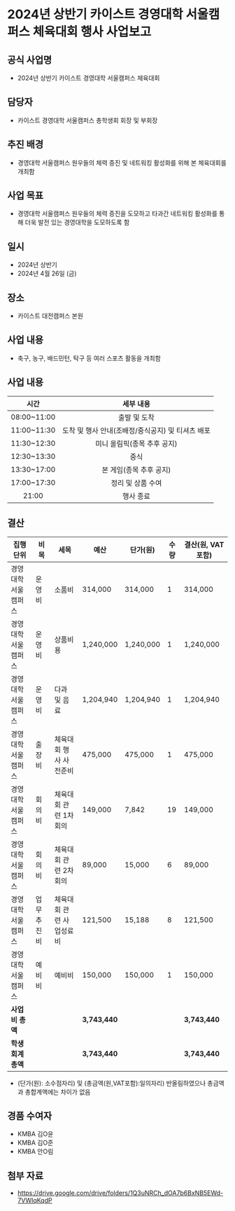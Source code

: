 2024년 상반기 카이스트 경영대학 서울캠퍼스 체육대회 행사 사업보고
===

## 공식 사업명
- 2024년 상반기 카이스트 경영대학 서울캠퍼스 체육대회

## 담당자
- 카이스트 경영대학 서울캠퍼스 총학생회 회장 및 부회장

## 추진 배경
- 경영대학 서울캠퍼스 원우들의 체력 증진 및 네트워킹 활성화를 위해 본 체육대회를 개최함

## 사업 목표
- 경영대학 서울캠퍼스 원우들의 체력 증진을 도모하고 타과간 네트워킹 활성화를 통해 더욱 발전 있는 경영대학을 도모하도록 함

## 일시
- 2024년 상반기
- 2024년 4월 26일 (금)

## 장소
- 카이스트 대전캠퍼스 본원
 
## 사업 내용
- 축구, 농구, 배드민턴, 탁구 등 여러 스포츠 활동을 개최함

## 사업 내용
| 시간 |  세부 내용  |
|:---:|:---:|
|08:00~11:00 | 출발 및 도착|
|11:00~11:30 | 도착 및 행사 안내(조배정/중식공지) 및 티셔츠 배포|
|11:30~12:30 | 미니 올림픽(종목 추후 공지)|
|12:30~13:30 | 중식 |
|13:30~17:00 | 본 게임(종목 추후 공지)|
|17:00~17:30 | 정리 및 상품 수여 |
|21:00 | 행사 종료|


## 결산
| 집행단위 | 비목 | 세목 | 예산 | 단가(원) | 수량 | 결산(원, VAT 포함) |
|--------------------|--------|--------|------------------------|----------| ---- | ----------- |
| 경영대학 서울캠퍼스 | 운영비 | 소품비 | 314,000 | 314,000 | 1 | 314,000 | 
| 경영대학 서울캠퍼스 | 운영비 | 상품비용 | 1,240,000 | 1,240,000 | 1 | 1,240,000 |
| 경영대학 서울캠퍼스 | 운영비 | 다과 및 음료 | 1,204,940 | 1,204,940 | 1 | 1,204,940 |
| 경영대학 서울캠퍼스 | 출장비 | 체육대회 행사 사전준비 | 475,000 | 475,000 | 1 | 475,000 |
| 경영대학 서울캠퍼스 | 회의비 | 체육대회 관련 1차 회의 | 149,000 | 7,842 | 19 | 149,000 |
| 경영대학 서울캠퍼스 | 회의비 | 체육대회 관련 2차 회의 | 89,000 | 15,000 | 6 | 89,000 |
| 경영대학 서울캠퍼스 | 업무추진비 | 체육대회 관련 사업성료비 | 121,500 |15,188 | 8 | 121,500 |
| 경영대학 서울캠퍼스 | 예비비 | 예비비 | 150,000 | 150,000 | 1 | 150,000 | 
|   **사업비 총액**  |       |       |    **3,743,440**   |     |      | **3,743,440** |
|   **학생회계 총액**  |       |       |   **3,743,440**     |    |     | **3,743,440** |
- (단가(원): 소수점자리) 및 (총금액(원,VAT포함):일의자리) 반올림하였으나 총금액과 총합계액에는 차이가 없음


## 경품 수여자
- KMBA 김O윤
- KMBA 김O준
- KMBA 안O림

## 첨부 자료
* https://drive.google.com/drive/folders/1Q3uNRCh_dOA7b6BxNB5EWd-7VWIqKqdP



